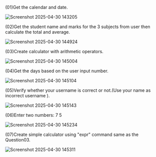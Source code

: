 (01)Get the calendar and date.

![Screenshot 2025-04-30 143205](https://github.com/user-attachments/assets/442ebb5f-3ad5-4e66-8795-b113b69aaddf)


(02)Get the student name and marks for the 3 subjects from user then calculate the total and average.

![Screenshot 2025-04-30 144924](https://github.com/user-attachments/assets/61373640-c499-4f12-b40b-3d236baae8b2)


(03)Create calculator with arithmetic operators.

![Screenshot 2025-04-30 145004](https://github.com/user-attachments/assets/7fe156cd-3309-4d2b-a179-1f1d038c16c4)


(04)Get the days based on the user input number.

![Screenshot 2025-04-30 145104](https://github.com/user-attachments/assets/d6574243-691c-4be5-94bd-b21128ad90e5)


(05)Verify whether your username is correct or not.(Use your name as incorrect username ).

![Screenshot 2025-04-30 145143](https://github.com/user-attachments/assets/159c70ad-37ac-415c-a5c3-f05820a5a36c)


(06)Enter two numbers: 7 5

![Screenshot 2025-04-30 145234](https://github.com/user-attachments/assets/1107648d-65eb-4f07-87f3-d3be20c4b75d)


(07)Create simple calculator using "expr" command same as the Question03.

![Screenshot 2025-04-30 145311](https://github.com/user-attachments/assets/4fdede72-dbf0-47cc-8fdb-0110fff5911b)
